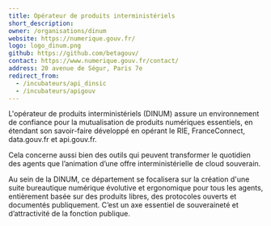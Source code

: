```yaml
---
title: Opérateur de produits interministériels
short_description:
owner: /organisations/dinum
website: https://numerique.gouv.fr/
logo: logo_dinum.png
github: https://github.com/betagouv/
contact: https://www.numerique.gouv.fr/contact/
address: 20 avenue de Ségur, Paris 7e
redirect_from:
  - /incubateurs/api_dinsic
  - /incubateurs/apigouv
---
```


L'opérateur de produits interministériels (DINUM) assure un environnement de confiance pour la mutualisation de produits numériques essentiels, en étendant son savoir-faire développé en opérant le RIE, FranceConnect, data.gouv.fr et api.gouv.fr.

Cela concerne aussi bien des outils qui peuvent transformer le quotidien des agents que l’animation d’une offre interministérielle de cloud souverain.

Au sein de la DINUM, ce département se focalisera sur la création d'une suite bureautique numérique évolutive et ergonomique pour tous les agents, entièrement basée sur des produits libres, des protocoles ouverts et documentés publiquement. C’est un axe essentiel de souveraineté et d’attractivité de la fonction publique.
